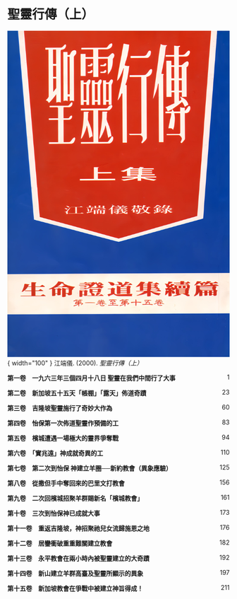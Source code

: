 # 聖靈行傳（上）
![](../images/聖靈行傳（上）.jpg){ width="100" }
江端儀. (2000). *聖靈行傳（上）*

**第一卷　一九六三年三個四月十八日
聖靈在我們中間行了大事** <span style="float: right;">1</span>

**第二卷　新加坡五十五天「帳棚」「露天」佈道奇蹟** <span style="float: right;">23</span>

**第三卷　吉隆坡聖靈施行了奇妙大作為** <span style="float: right;">60</span>

**第四卷　怡保第一次佈道聖靈作預備的工** <span style="float: right;">83</span>

**第五卷　檳城遭遇一場極大的靈界爭奪戰** <span style="float: right;">94</span>

**第六卷　「實兆遠」神成就奇異的工** <span style="float: right;">110</span>

**第七卷　第二次到怡保
神建立羊圈──新約教會（異象應驗）** <span style="float: right;">125</span>

**第八卷　從撒但手中奪回來的巴里文打教會** <span style="float: right;">156</span>

**第九卷　二次回檳城招聚羊群賜新名「檳城教會」** <span style="float: right;">161</span>

**第十卷　三次到怡保神已成就大事** <span style="float: right;">173</span>

**第十一卷　重返吉隆坡，神招聚祂兒女流歸施恩之地** <span style="float: right;">176</span>

**第十二卷　居鑾衝破重重難關建立教會** <span style="float: right;">182</span>

**第十三卷　永平教會在兩小時內被聖靈建立的大奇蹟** <span style="float: right;">192</span>

**第十四卷　新山建立羊群高臺及聖靈所顯示的異象** <span style="float: right;">197</span>

**第十五卷　新加坡教會在爭戰中被建立神旨得成！** <span style="float: right;">211</span>
